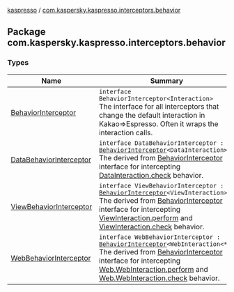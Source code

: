 [kaspresso](../index.md) / [com.kaspersky.kaspresso.interceptors.behavior](./index.md)

## Package com.kaspersky.kaspresso.interceptors.behavior

### Types

| Name | Summary |
|---|---|
| [BehaviorInterceptor](-behavior-interceptor/index.md) | `interface BehaviorInterceptor<Interaction>`<br>The interface for all interceptors that change the default interaction in Kakao=&gt;Espresso. Often it wraps the interaction calls. |
| [DataBehaviorInterceptor](-data-behavior-interceptor.md) | `interface DataBehaviorInterceptor : `[`BehaviorInterceptor`](-behavior-interceptor/index.md)`<DataInteraction>`<br>The derived from [BehaviorInterceptor](-behavior-interceptor/index.md) interface for intercepting [DataInteraction.check](#) behavior. |
| [ViewBehaviorInterceptor](-view-behavior-interceptor.md) | `interface ViewBehaviorInterceptor : `[`BehaviorInterceptor`](-behavior-interceptor/index.md)`<ViewInteraction>`<br>The derived from [BehaviorInterceptor](-behavior-interceptor/index.md) interface for intercepting [ViewInteraction.perform](#) and [ViewInteraction.check](#) behavior. |
| [WebBehaviorInterceptor](-web-behavior-interceptor.md) | `interface WebBehaviorInterceptor : `[`BehaviorInterceptor`](-behavior-interceptor/index.md)`<WebInteraction<*>>`<br>The derived from [BehaviorInterceptor](-behavior-interceptor/index.md) interface for intercepting [Web.WebInteraction.perform](#) and [Web.WebInteraction.check](#) behavior. |
